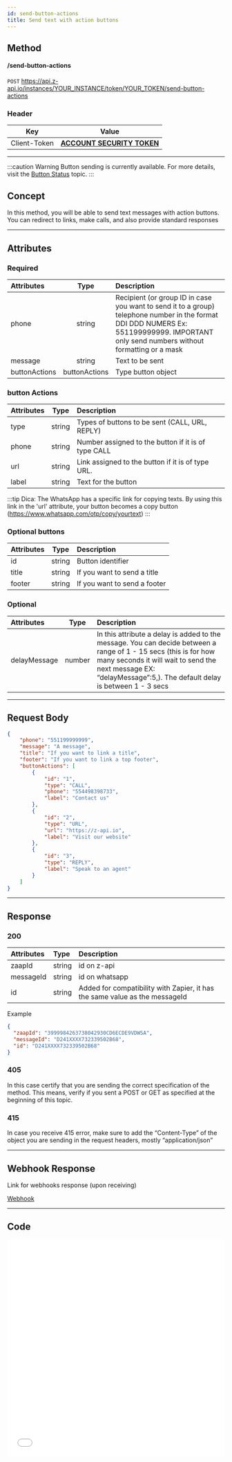 ```yaml
---
id: send-button-actions
title: Send text with action buttons
---
```


## Method

#### /send-button-actions

`POST` https://api.z-api.io/instances/YOUR_INSTANCE/token/YOUR_TOKEN/send-button-actions

### Header

|      Key       |            Value            |
| :------------: |     :-----------------:     |
|  Client-Token  | **[ACCOUNT SECURITY TOKEN](../security/client-token)** |

---

:::caution Warning
Button sending is currently available. For more details, visit the [Button Status](https://developer.z-api.io/en/tips/button-status) topic.
:::

## Concept

In this method, you will be able to send text messages with action buttons. You can redirect to links, make calls, and also provide standard responses

---

## Attributes

### Required

| Attributes   | Type   | Description |
| :-------     | :-:    | :-------    |
| phone        | string | Recipient (or group ID in case you want to send it to a group) telephone number in the format DDI DDD NUMERS Ex: 551199999999. IMPORTANT  only send numbers without formatting or a mask |
| message       | string | Text to be sent|
| buttonActions | buttonActions | Type button object |

### button Actions

| Attributes   | Type   | Description |
| :-------- | :----: | :---------------------------- |
| type      | string | Types of buttons to be sent (CALL, URL, REPLY) |
| phone     | string | Number assigned to the button if it is of type CALL |
| url       | string | Link assigned to the button if it is of type URL.   |
| label     | string | Text for the button |

:::tip Dica:
The WhatsApp has a specific link for copying texts. By using this link in the 'url' attribute, your button becomes a copy button (https://www.whatsapp.com/otp/copy/yourtext)
:::

### Optional buttons

| Attributes| Type   | Description |
| :-------- | :----: | :---------------------       |
| id        | string | Button identifier            |
| title     | string | If you want to send a title  |
| footer    | string | If you want to send a footer |

### Optional
| Attributes   | Type   | Description |
| :---------   | :----: | :--------   |
| delayMessage | number | In this attribute a delay is added to the message. You can decide between a range of 1 - 15 secs (this is for how many seconds it will wait to send the next message EX: “delayMessage”:5,). The default delay is between 1 - 3 secs |

---

## Request Body

```json
{
    "phone": "551199999999",
    "message": "A message",
    "title": "If you want to link a title",
    "footer": "If you want to link a top footer",
    "buttonActions": [
        {
            "id": "1",
            "type": "CALL",
            "phone": "554498398733",
            "label": "Contact us"
        },
        {
            "id": "2",
            "type": "URL",
            "url": "https://z-api.io",
            "label": "Visit our website"
        },
        {
            "id": "3",
            "type": "REPLY",
            "label": "Speak to an agent"
        }
    ]
}
```

---

## Response

### 200

| Attributes| Type   | Description    |
| :-------- | :----- | :------------- |
| zaapId    | string | id on z-api    |
| messageId | string | id on whatsapp |
| id        | string | Added for compatibility with Zapier, it has the same value as the messageId |

Example

```json
{
  "zaapId": "3999984263738042930CD6ECDE9VDWSA",
  "messageId": "D241XXXX732339502B68",
  "id": "D241XXXX732339502B68"
}
```

### 405

In this case certify that you are sending the correct specification of the method. This means, verify if you sent a POST or GET as specified at the beginning of this topic.

### 415

In case you receive 415 error, make sure to add the “Content-Type” of the object you are sending in the request headers, mostly “application/json”

---

## Webhook Response

Link for webhooks response (upon receiving)

[Webhook](../webhooks/on-message-received#exemplo-de-retorno-de-texto-lista-de-botão)

---

## Code

<iframe src="//api.apiembed.com/?source=https://raw.githubusercontent.com/Z-API/z-api-docs/main/json-examples/send-button-actions.json&targets=all" frameborder="0" scrolling="no" width="100%" height="500px" seamless></iframe>


